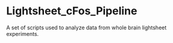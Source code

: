 # Lightsheet_cFos_Pipeline
 A set of scripts used to analyze data from whole brain lightsheet experiments.
